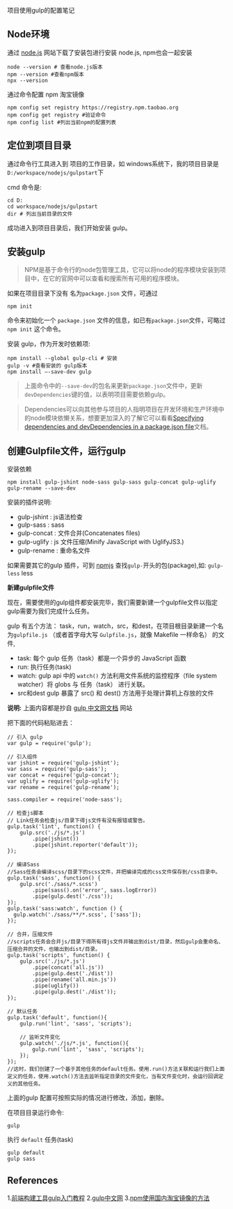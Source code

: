 项目使用gulp的配置笔记


## Node环境

通过 [node.js](https://nodejs.org/en/) 网站下载了安装包进行安装 node.js, npm也会一起安装

```
node --version # 查看node.js版本
npm --version #查看npm版本
npx --version 
```

通过命令配置 npm 淘宝镜像

```
npm config set registry https://registry.npm.taobao.org
npm config get registry #验证命令
npm config list #列出当前npm的配置列表
```

## 定位到项目目录

通过命令行工具进入到 项目的工作目录，如 windows系统下，我的项目目录是`D:/workspace/nodejs/gulpstart`下

cmd 命令是:

```
cd D:
cd workspace/nodejs/gulpstart
dir # 列出当前目录的文件
```

成功进入到项目目录后，我们开始安装 gulp。

## 安装gulp

> NPM是基于命令行的node包管理工具，它可以将node的程序模块安装到项目中，在它的官网中可以查看和搜索所有可用的程序模块。

如果在项目目录下没有 名为`package.json` 文件，可通过

```
npm init
```
命令来初始化一个 `package.json` 文件的信息，如已有`package.json`文件，可略过`npm init` 这个命令。

安装 gulp，作为开发时依赖项:

```
npm install --global gulp-cli # 安装
gulp -v #查看安装的 gulp版本
npm install —-save-dev gulp
```

> 上面命令中的`--save-dev`的包名来更新`package.json`文件中，更新`devDependencies`键的值，以表明项目需要依赖gulp。

> Dependencies可以向其他参与项目的人指明项目在开发环境和生产环境中的node模块依懒关系，想要更加深入的了解它可以看看[Specifying dependencies and devDependencies in a package.json file](https://docs.npmjs.com/specifying-dependencies-and-devdependencies-in-a-package-json-file)文档。

## 创建Gulpfile文件，运行gulp

安装依赖

```
npm install gulp-jshint node-sass gulp-sass gulp-concat gulp-uglify gulp-rename --save-dev 
```

安装的插件说明:

* gulp-jshint : js语法检查
* gulp-sass :  sass
* gulp-concat :  文件合并(Concatenates files)
* gulp-uglify : js 文件压缩(Minify JavaScript with UglifyJS3.)
* gulp-rename : 重命名文件

如果需要其它的gulp 插件，可到 [npmjs](https://www.npmjs.com/) 查找`gulp-`开头的包(package),如:  `gulp-less` less 


**新建gulpfile文件**

现在，需要使用的gulp组件都安装完毕，我们需要新建一个gulpfile文件以指定gulp需要为我们完成什么任务。

gulp 有五个方法： task，run，watch，src，和dest，在项目根目录新建一个名为`gulpfile.js` （或者首字母大写 `Gulpfile.js`，就像 Makefile 一样命名） 的文件,

* task: 每个 gulp 任务（task）都是一个异步的 JavaScript 函数
* run:  执行任务(task)
* watch:  gulp api 中的 `watch()` 方法利用文件系统的监控程序（file system watcher）将 globs 与 任务（task） 进行关联。
* src和dest gulp 暴露了 src() 和 dest() 方法用于处理计算机上存放的文件

**说明:** 上面内容都是抄自 [gulp 中文网文档](https://www.gulpjs.com.cn/docs/getting-started/quick-start/) 网站

把下面的代码粘贴进去：

```
// 引入 gulp
var gulp = require('gulp'); 

// 引入组件
var jshint = require('gulp-jshint');
var sass = require('gulp-sass');
var concat = require('gulp-concat');
var uglify = require('gulp-uglify');
var rename = require('gulp-rename');

sass.compiler = require('node-sass');

// 检查js脚本
// Link任务会检查js/目录下得js文件有没有报错或警告。
gulp.task('lint', function() {
    gulp.src('./js/*.js')
        .pipe(jshint())
        .pipe(jshint.reporter('default'));
});

// 编译Sass
//Sass任务会编译scss/目录下的scss文件，并把编译完成的css文件保存到/css目录中。
gulp.task('sass', function() {
    gulp.src('./sass/*.scss')
        .pipe(sass().on('error', sass.logError))
        .pipe(gulp.dest('./css'));
});
gulp.task('sass:watch', function () {
  gulp.watch('./sass/**/*.scss', ['sass']);
});

// 合并，压缩文件
//scripts任务会合并js/目录下得所有得js文件并输出到dist/目录，然后gulp会重命名、压缩合并的文件，也输出到dist/目录。
gulp.task('scripts', function() {
    gulp.src('./js/*.js')
        .pipe(concat('all.js'))
        .pipe(gulp.dest('./dist'))
        .pipe(rename('all.min.js'))
        .pipe(uglify())
        .pipe(gulp.dest('./dist'));
});

// 默认任务
gulp.task('default', function(){
    gulp.run('lint', 'sass', 'scripts');

    // 监听文件变化
    gulp.watch('./js/*.js', function(){
        gulp.run('lint', 'sass', 'scripts');
    });
});
//这时，我们创建了一个基于其他任务的default任务。使用.run()方法关联和运行我们上面定义的任务，使用.watch()方法去监听指定目录的文件变化，当有文件变化时，会运行回调定义的其他任务。
```



上面的gulp 配置可按照实际的情况进行修改，添加，删除。



在项目目录运行命令:

```
gulp
```

执行 `default` 任务(task)

```
gulp default
gulp sass
```



## References

1.[前端构建工具gulp入门教程](https://segmentfault.com/a/1190000000372547)
2.[gulp中文网](https://www.gulpjs.com.cn/)
3.[npm使用国内淘宝镜像的方法](https://www.cnblogs.com/bonelee/p/9995550.html)

